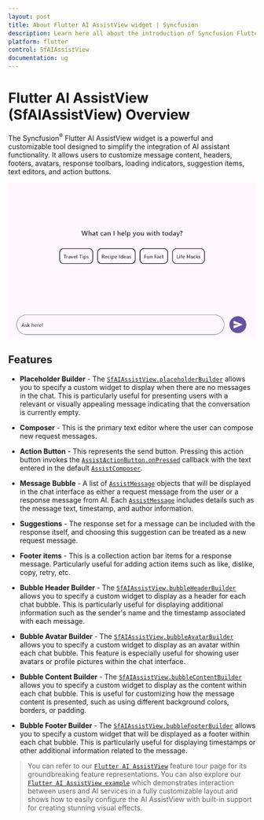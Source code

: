```yaml
---
layout: post
title: About Flutter AI AssistView widget | Syncfusion 
description: Learn here all about the introduction of Syncfusion Flutter AI AssistView (SfAIAssistView) widget, its features, and more.
platform: flutter
control: SfAIAssistView
documentation: ug
---
```


# Flutter AI AssistView (SfAIAssistView) Overview

The Syncfusion<sup>&reg;</sup> Flutter AI AssistView widget is a powerful and customizable tool designed to simplify the integration of AI assistant functionality. It allows users to customize message content, headers, footers, avatars, response toolbars, loading indicators, suggestion items, text editors, and action buttons.

![AI AssistView overview](images/overview/ai-assistview.gif)

## Features

* **Placeholder Builder** - The [`SfAIAssistView.placeholderBuilder`](https://pub.dev/documentation/syncfusion_flutter_chat/latest/assist_view/SfAIAssistView/placeholderBuilder.html) allows you to specify a custom widget to display when there are no messages in the chat. This is particularly useful for presenting users with a relevant or visually appealing message indicating that the conversation is currently empty.

* **Composer** - This is the primary text editor where the user can compose new request messages.

* **Action Button** - This represents the send button. Pressing this action button invokes the [`AssistActionButton.onPressed`](https://pub.dev/documentation/syncfusion_flutter_chat/latest/assist_view/AssistActionButton/onPressed.html) callback with the text entered in the default [`AssistComposer`](https://pub.dev/documentation/syncfusion_flutter_chat/latest/assist_view/AssistComposer-class.html).

* **Message Bubble** -  A list of [`AssistMessage`](https://pub.dev/documentation/syncfusion_flutter_chat/latest/assist_view/AssistMessage-class.html) objects that will be displayed in the chat interface as either a request message from the user or a response message from AI. Each [`AssistMessage`](https://pub.dev/documentation/syncfusion_flutter_chat/latest/assist_view/AssistMessage-class.html) includes details such as the message text, timestamp, and author information.

* **Suggestions** - The response set for a message can be included with the response itself, and choosing this suggestion can be treated as a new request message.

* **Footer items** - This is a collection action bar items for a response message. Particularly useful for adding action items such as like, dislike, copy, retry, etc.

* **Bubble Header Builder** - The [`SfAIAssistView.bubbleHeaderBuilder`](https://pub.dev/documentation/syncfusion_flutter_chat/latest/assist_view/SfAIAssistView/bubbleHeaderBuilder.html) allows you to specify a custom widget to display as a header for each chat bubble. This is particularly useful for displaying additional information such as the sender's name and the timestamp associated with each message.

* **Bubble Avatar Builder** - The [`SfAIAssistView.bubbleAvatarBuilder`](https://pub.dev/documentation/syncfusion_flutter_chat/latest/assist_view/SfAIAssistView/bubbleAvatarBuilder.html) allows you to specify a custom widget to display as an avatar within each chat bubble. This feature is especially useful for showing user avatars or profile pictures within the chat interface.

* **Bubble Content Builder** - The [`SfAIAssistView.bubbleContentBuilder`](https://pub.dev/documentation/syncfusion_flutter_chat/latest/assist_view/SfAIAssistView/bubbleContentBuilder.html) allows you to specify a custom widget to display as the content within each chat bubble. This is useful for customizing how the message content is presented, such as using different background colors, borders, or padding.

* **Bubble Footer Builder** - The [`SfAIAssistView.bubbleFooterBuilder`](https://pub.dev/documentation/syncfusion_flutter_chat/latest/assist_view/SfAIAssistView/bubbleFooterBuilder.html) allows you to specify a custom widget that will be displayed as a footer within each chat bubble. This is particularly useful for displaying timestamps or other additional information related to the message.

>You can refer to our [`Flutter AI AssistView`](https://www.syncfusion.com/flutter-widgets/flutter-aiassistview) feature tour page for its groundbreaking feature representations. You can also explore our [`Flutter AI AssistView example`](https://flutter.syncfusion.com/#/ai-assist-view/getting-started) which demonstrates interaction between users and AI services in a fully customizable layout and shows how to easily configure the AI AssistView with built-in support for creating stunning visual effects.